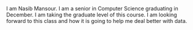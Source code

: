 I am Nasib Mansour. I am a senior in Computer Science graduating in December.
I am taking the graduate level of this course. I am looking forward to this class and how
it is going to help me deal better with data.

